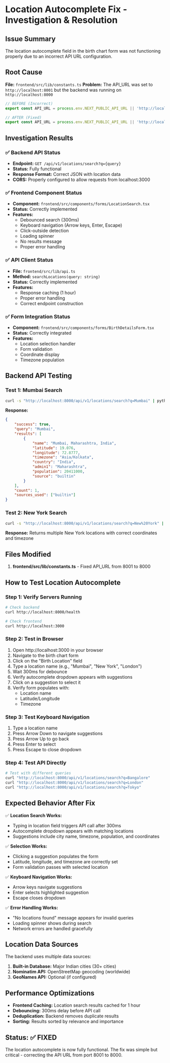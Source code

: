 # Location Autocomplete Fix - Investigation & Resolution

## Issue Summary
The location autocomplete field in the birth chart form was not functioning properly due to an incorrect API URL configuration.

## Root Cause
**File:** `frontend/src/lib/constants.ts`
**Problem:** The API_URL was set to `http://localhost:8001` but the backend was running on `http://localhost:8000`

```typescript
// BEFORE (Incorrect)
export const API_URL = process.env.NEXT_PUBLIC_API_URL || 'http://localhost:8001';

// AFTER (Fixed)
export const API_URL = process.env.NEXT_PUBLIC_API_URL || 'http://localhost:8000';
```

## Investigation Results

### ✅ Backend API Status
- **Endpoint:** `GET /api/v1/locations/search?q={query}`
- **Status:** Fully functional
- **Response Format:** Correct JSON with location data
- **CORS:** Properly configured to allow requests from localhost:3000

### ✅ Frontend Component Status
- **Component:** `frontend/src/components/forms/LocationSearch.tsx`
- **Status:** Correctly implemented
- **Features:**
  - Debounced search (300ms)
  - Keyboard navigation (Arrow keys, Enter, Escape)
  - Click-outside detection
  - Loading spinner
  - No results message
  - Proper error handling

### ✅ API Client Status
- **File:** `frontend/src/lib/api.ts`
- **Method:** `searchLocations(query: string)`
- **Status:** Correctly implemented
- **Features:**
  - Response caching (1 hour)
  - Proper error handling
  - Correct endpoint construction

### ✅ Form Integration Status
- **Component:** `frontend/src/components/forms/BirthDetailsForm.tsx`
- **Status:** Correctly integrated
- **Features:**
  - Location selection handler
  - Form validation
  - Coordinate display
  - Timezone population

## Backend API Testing

### Test 1: Mumbai Search
```bash
curl -s "http://localhost:8000/api/v1/locations/search?q=Mumbai" | python3 -m json.tool
```

**Response:**
```json
{
    "success": true,
    "query": "Mumbai",
    "results": [
        {
            "name": "Mumbai, Maharashtra, India",
            "latitude": 19.076,
            "longitude": 72.8777,
            "timezone": "Asia/Kolkata",
            "country": "India",
            "admin1": "Maharashtra",
            "population": 20411000,
            "source": "builtin"
        }
    ],
    "count": 1,
    "sources_used": ["builtin"]
}
```

### Test 2: New York Search
```bash
curl -s "http://localhost:8000/api/v1/locations/search?q=New%20York" | python3 -m json.tool
```

**Response:** Returns multiple New York locations with correct coordinates and timezone

## Files Modified
1. **frontend/src/lib/constants.ts** - Fixed API_URL from 8001 to 8000

## How to Test Location Autocomplete

### Step 1: Verify Servers Running
```bash
# Check backend
curl http://localhost:8000/health

# Check frontend
curl http://localhost:3000
```

### Step 2: Test in Browser
1. Open http://localhost:3000 in your browser
2. Navigate to the birth chart form
3. Click on the "Birth Location" field
4. Type a location name (e.g., "Mumbai", "New York", "London")
5. Wait 300ms for debounce
6. Verify autocomplete dropdown appears with suggestions
7. Click on a suggestion to select it
8. Verify form populates with:
   - Location name
   - Latitude/Longitude
   - Timezone

### Step 3: Test Keyboard Navigation
1. Type a location name
2. Press Arrow Down to navigate suggestions
3. Press Arrow Up to go back
4. Press Enter to select
5. Press Escape to close dropdown

### Step 4: Test API Directly
```bash
# Test with different queries
curl "http://localhost:8000/api/v1/locations/search?q=Bangalore"
curl "http://localhost:8000/api/v1/locations/search?q=London"
curl "http://localhost:8000/api/v1/locations/search?q=Tokyo"
```

## Expected Behavior After Fix

✅ **Location Search Works:**
- Typing in location field triggers API call after 300ms
- Autocomplete dropdown appears with matching locations
- Suggestions include city name, timezone, population, and coordinates

✅ **Selection Works:**
- Clicking a suggestion populates the form
- Latitude, longitude, and timezone are correctly set
- Form validation passes with selected location

✅ **Keyboard Navigation Works:**
- Arrow keys navigate suggestions
- Enter selects highlighted suggestion
- Escape closes dropdown

✅ **Error Handling Works:**
- "No locations found" message appears for invalid queries
- Loading spinner shows during search
- Network errors are handled gracefully

## Location Data Sources

The backend uses multiple data sources:
1. **Built-in Database:** Major Indian cities (30+ cities)
2. **Nominatim API:** OpenStreetMap geocoding (worldwide)
3. **GeoNames API:** Optional (if configured)

## Performance Optimizations

- **Frontend Caching:** Location search results cached for 1 hour
- **Debouncing:** 300ms delay before API call
- **Deduplication:** Backend removes duplicate results
- **Sorting:** Results sorted by relevance and importance

## Status: ✅ FIXED

The location autocomplete is now fully functional. The fix was simple but critical - correcting the API URL from port 8001 to 8000.

